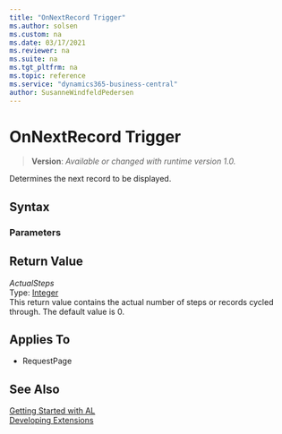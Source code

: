 ```yaml
---
title: "OnNextRecord Trigger"
ms.author: solsen
ms.custom: na
ms.date: 03/17/2021
ms.reviewer: na
ms.suite: na
ms.tgt_pltfrm: na
ms.topic: reference
ms.service: "dynamics365-business-central"
author: SusanneWindfeldPedersen
---
```

[//]: # (START>DO_NOT_EDIT)
[//]: # (IMPORTANT:Do not edit any of the content between here and the END>DO_NOT_EDIT.)
[//]: # (Any modifications should be made in the .xml files in the ModernDev repo.)
# OnNextRecord Trigger
> **Version**: _Available or changed with runtime version 1.0._

Determines the next record to be displayed.

## Syntax

### Parameters



## Return Value

*ActualSteps*  
    Type: [Integer](../../methods-auto/Integer/Integer-data-type.md)  
This return value contains the actual number of steps or records cycled through. The default value is 0.

## Applies To
- RequestPage


[//]: # (IMPORTANT: END>DO_NOT_EDIT)
## See Also  
[Getting Started with AL](../devenv-get-started.md)  
[Developing Extensions](../devenv-dev-overview.md)  